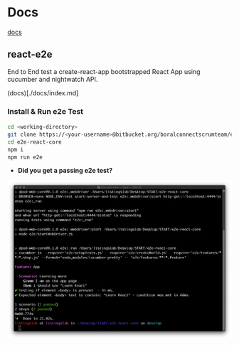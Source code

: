 
# Docs

[docs](./docs/index.md)

## react-e2e

End to End test a create-react-app bootstrapped React App 
using cucumber and nightwatch API.

(docs)[./docs/index.md]

### Install & Run e2e Test

```bash
cd <working-directory>
git clone https://<your-username>@bitbucket.org/boralconnectscrumteam/e2e-react-core.git
cd e2e-react-core
npm i
npm run e2e
```

- __Did you get a passing e2e test?__

![passing e2e test](./docs/img/passing_e2e_test.png)